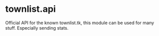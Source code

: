 # townlist.api
Official API for the known townlist.tk, this module can be used for many stuff. Especially sending stats.
